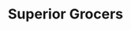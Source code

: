 ---
title: "Superior Grocers"
url: /los-angeles/superior-grocers-cesar-e-chavez-avenue/
shop: supermarket
---